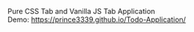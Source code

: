 Pure CSS Tab and Vanilla JS Tab Application<br>
Demo: https://prince3339.github.io/Todo-Application/
